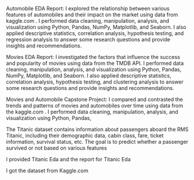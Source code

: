 Automobile EDA Report: I explored the relationship between various features of automobiles and their impact on the market using data from kaggle.com . I performed data cleaning, manipulation, analysis, and visualization using Python, Pandas, NumPy, Matplotlib, and Seaborn. I also applied descriptive statistics, correlation analysis, hypothesis testing, and regression analysis to answer some research questions and provide insights and recommendations.

Movies EDA Report: I investigated the factors that influence the success and popularity of movies using data from the TMDB API. I performed data cleaning, manipulation, analysis, and visualization using Python, Pandas, NumPy, Matplotlib, and Seaborn. I also applied descriptive statistics, correlation analysis, hypothesis testing, and clustering analysis to answer some research questions and provide insights and recommendations.

Movies and Automobile Capstone Project: I compared and contrasted the trends and patterns of movies and automobiles over time using data from the kaggle.com . I performed data cleaning, manipulation, analysis, and visualization using Python, Pandas,

The Titanic dataset contains information about passengers aboard the RMS Titanic, including their demographic data, cabin class, fare, ticket information, survival status, etc. The goal is to predict whether a passenger survived or not based on various features

I provided Titanic Eda and the report for Titanic Eda

I got the dataset from Kaggle.com 


